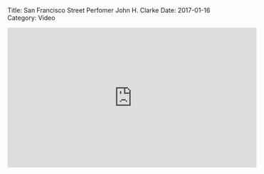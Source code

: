 Title: San Francisco Street Perfomer John H. Clarke
Date: 2017-01-16
Category: Video

<iframe width="560" height="315" src="https://www.youtube.com/embed/rNgCOm6EQUI" title="YouTube video player" frameborder="0" allow="accelerometer; autoplay; clipboard-write; encrypted-media; gyroscope; picture-in-picture" allowfullscreen></iframe>

